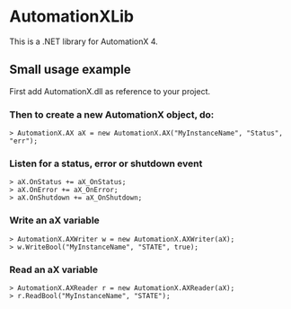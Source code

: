 AutomationXLib
==============

This is a .NET library for AutomationX 4.

Small usage example
-------------------

First add AutomationX.dll as reference to your project.

### Then to create a new AutomationX object, do:

```
> AutomationX.AX aX = new AutomationX.AX("MyInstanceName", "Status", "err");
```

### Listen for a status, error or shutdown event

```
> aX.OnStatus += aX_OnStatus;
> aX.OnError += aX_OnError;
> aX.OnShutdown += aX_OnShutdown;
```

### Write an aX variable
```
> AutomationX.AXWriter w = new AutomationX.AXWriter(aX);
> w.WriteBool("MyInstanceName", "STATE", true);
```

### Read an aX variable

```
> AutomationX.AXReader r = new AutomationX.AXReader(aX);
> r.ReadBool("MyInstanceName", "STATE");
```